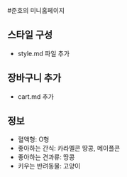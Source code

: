 #준호의 미니홈페이지

## 스타일 구성

- style.md 파일 추가

## 장바구니 추가

- cart.md 추가

## 정보

- 혈액형: O형
- 좋아하는 간식: 카라멜콘 땅콩, 메이플콘
- 좋아하는 견과류: 땅콩
- 키우는 반려동물: 고양이

